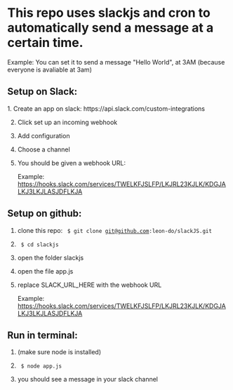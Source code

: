 <h1> This repo uses slackjs and cron to automatically send a message at a certain time. </h1>

Example:
You can set it to send a message "Hello World", at 3AM (because everyone is avaliable at 3am)

<h2>Setup on Slack: </h2>
1. Create an app on slack: https://api.slack.com/custom-integrations

2. Click set up an incoming webhook

3. Add configuration

4. Choose a channel

5. You should be given a webhook URL:

    Example:
    https://hooks.slack.com/services/TWELKFJSLFP/LKJRL23KJLK/KDGJALKJ3LKJLASJDFLKJA




<h2> Setup on github:</h2>

1. clone this repo:
    <code> $ git clone git@github.com:leon-do/slackJS.git </code>

2. <code> $ cd slackjs </code>

3. open the folder slackjs

4. open the file app.js

5. replace SLACK_URL_HERE with the webhook URL

    Example:
    https://hooks.slack.com/services/TWELKFJSLFP/LKJRL23KJLK/KDGJALKJ3LKJLASJDFLKJA




<h2> Run in terminal:</h2>

1. (make sure node is installed)

2. <code> $ node app.js </code>

3. you should see a message in your slack channel

